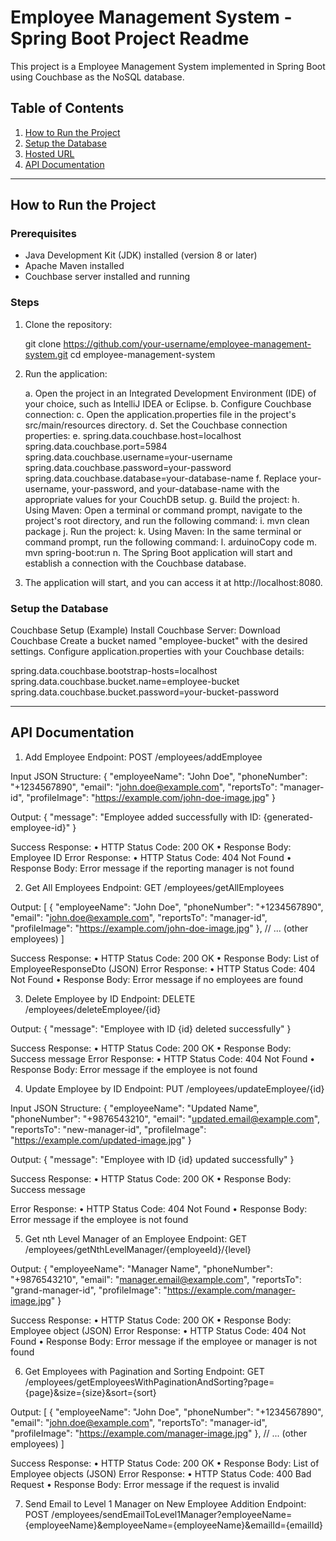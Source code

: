 # Employee Management System - Spring Boot Project Readme

This project is a Employee Management System implemented in Spring Boot using Couchbase as the NoSQL database.


## Table of Contents
1. [How to Run the Project](#how-to-run-the-project)
2. [Setup the Database](#setup-the-database)
3. [Hosted URL](#hosted-url)
4. [API Documentation](#api-documentation)

---

## How to Run the Project

### Prerequisites
- Java Development Kit (JDK) installed (version 8 or later)
- Apache Maven installed
- Couchbase server installed and running

### Steps
1. Clone the repository:
   
   git clone https://github.com/your-username/employee-management-system.git
   cd employee-management-system

2. Run the application:

   a.	Open the project in an Integrated Development Environment (IDE) of your choice, such as IntelliJ IDEA or Eclipse.
   b.	Configure Couchbase connection:
   c.	Open the application.properties file in the project's src/main/resources directory.
   d.	Set the Couchbase connection properties:
   e.	spring.data.couchbase.host=localhost spring.data.couchbase.port=5984 spring.data.couchbase.username=your-username spring.data.couchbase.password=your-password 
      spring.data.couchbase.database=your-database-name 
   f.	Replace your-username, your-password, and your-database-name with the appropriate values for your CouchDB setup.
   g.	Build the project:
   h.	Using Maven: Open a terminal or command prompt, navigate to the project's root directory, and run the following command:
   i.	mvn clean package 
   j.	Run the project:
   k.	Using Maven: In the same terminal or command prompt, run the following command:
   l.	arduinoCopy code
   m.	mvn spring-boot:run 
   n.	The Spring Boot application will start and establish a connection with the Couchbase database.
   

4. The application will start, and you can access it at http://localhost:8080.

### Setup the Database
Couchbase Setup (Example)
Install Couchbase Server: Download Couchbase
Create a bucket named "employee-bucket" with the desired settings.
Configure application.properties with your Couchbase details:

spring.data.couchbase.bootstrap-hosts=localhost
spring.data.couchbase.bucket.name=employee-bucket
spring.data.couchbase.bucket.password=your-bucket-password


---

## API Documentation

1. Add Employee
Endpoint: POST /employees/addEmployee

Input JSON Structure:
{
  "employeeName": "John Doe",
  "phoneNumber": "+1234567890",
  "email": "john.doe@example.com",
  "reportsTo": "manager-id",
  "profileImage": "https://example.com/john-doe-image.jpg"
}

Output:
{
  "message": "Employee added successfully with ID: {generated-employee-id}"
}

Success Response:
•	HTTP Status Code: 200 OK
•	Response Body: Employee ID
Error Response:
•	HTTP Status Code: 404 Not Found
•	Response Body: Error message if the reporting manager is not found


2. Get All Employees
Endpoint: GET /employees/getAllEmployees

Output:
[
  {
    "employeeName": "John Doe",
    "phoneNumber": "+1234567890",
    "email": "john.doe@example.com",
    "reportsTo": "manager-id",
    "profileImage": "https://example.com/john-doe-image.jpg"
  },
  // ... (other employees)
]

Success Response:
•	HTTP Status Code: 200 OK
•	Response Body: List of EmployeeResponseDto (JSON)
Error Response:
•	HTTP Status Code: 404 Not Found
•	Response Body: Error message if no employees are found


3. Delete Employee by ID
Endpoint: DELETE /employees/deleteEmployee/{id}

Output:
{
  "message": "Employee with ID {id} deleted successfully"
}

Success Response:
•	HTTP Status Code: 200 OK
•	Response Body: Success message
Error Response:
•	HTTP Status Code: 404 Not Found
•	Response Body: Error message if the employee is not found


4. Update Employee by ID
Endpoint: PUT /employees/updateEmployee/{id}

Input JSON Structure:
{
  "employeeName": "Updated Name",
  "phoneNumber": "+9876543210",
  "email": "updated.email@example.com",
  "reportsTo": "new-manager-id",
  "profileImage": "https://example.com/updated-image.jpg"
}

Output:
{
  "message": "Employee with ID {id} updated successfully"
}

Success Response:
•	HTTP Status Code: 200 OK
•	Response Body: Success message

Error Response:
•	HTTP Status Code: 404 Not Found
•	Response Body: Error message if the employee is not found


5. Get nth Level Manager of an Employee
Endpoint: GET /employees/getNthLevelManager/{employeeId}/{level}

Output:
{
  "employeeName": "Manager Name",
  "phoneNumber": "+9876543210",
  "email": "manager.email@example.com",
  "reportsTo": "grand-manager-id",
  "profileImage": "https://example.com/manager-image.jpg"
}

Success Response:
•	HTTP Status Code: 200 OK
•	Response Body: Employee object (JSON)
Error Response:
•	HTTP Status Code: 404 Not Found
•	Response Body: Error message if the employee or manager is not found


6. Get Employees with Pagination and Sorting
Endpoint: GET /employees/getEmployeesWithPaginationAndSorting?page={page}&size={size}&sort={sort}

Output:
[
  {
    "employeeName": "John Doe",
    "phoneNumber": "+1234567890",
    "email": "john.doe@example.com",
    "reportsTo": "manager-id",
    "profileImage": "https://example.com/manager-image.jpg"
  },
  // ... (other employees)
]

Success Response:
•	HTTP Status Code: 200 OK
•	Response Body: List of Employee objects (JSON)
Error Response:
•	HTTP Status Code: 400 Bad Request
•	Response Body: Error message if the request is invalid


7. Send Email to Level 1 Manager on New Employee Addition
Endpoint: POST /employees/sendEmailToLevel1Manager?employeeName={employeeName}&employeeName={employeeName}&emailId={emailId}
